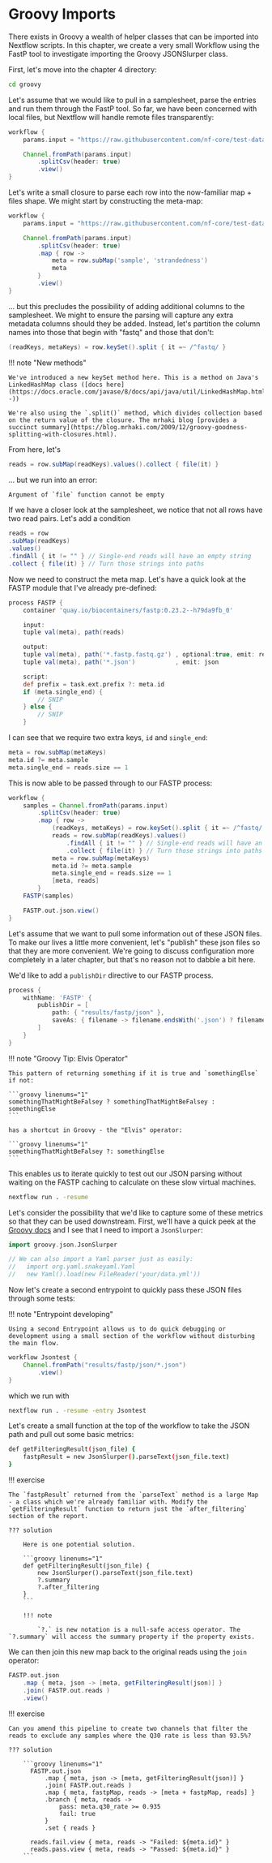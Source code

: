 # Groovy Imports

There exists in Groovy a wealth of helper classes that can be imported into Nextflow scripts. In this chapter, we create a very small Workflow using the FastP tool to investigate importing the Groovy JSONSlurper class.

First, let's move into the chapter 4 directory:

```bash
cd groovy
```

Let's assume that we would like to pull in a samplesheet, parse the entries and run them through the FastP tool. So far, we have been concerned with local files, but Nextflow will handle remote files transparently:

```groovy linenums="1"
workflow {
    params.input = "https://raw.githubusercontent.com/nf-core/test-datasets/rnaseq/samplesheet/v3.10/samplesheet_test.csv"

    Channel.fromPath(params.input)
        .splitCsv(header: true)
        .view()
}
```

Let's write a small closure to parse each row into the now-familiar map + files shape. We might start by constructing the meta-map:

```groovy linenums="1"
workflow {
    params.input = "https://raw.githubusercontent.com/nf-core/test-datasets/rnaseq/samplesheet/v3.10/samplesheet_test.csv"

    Channel.fromPath(params.input)
        .splitCsv(header: true)
        .map { row ->
            meta = row.subMap('sample', 'strandedness')
            meta
        }
        .view()
}
```

... but this precludes the possibility of adding additional columns to the samplesheet. We might to ensure the parsing will capture any extra metadata columns should they be added. Instead, let's partition the column names into those that begin with "fastq" and those that don't:

```groovy linenums="1"
(readKeys, metaKeys) = row.keySet().split { it =~ /^fastq/ }
```

!!! note "New methods"

    We've introduced a new keySet method here. This is a method on Java's LinkedHashMap class ([docs here](https://docs.oracle.com/javase/8/docs/api/java/util/LinkedHashMap.html#keySet--))

    We're also using the `.split()` method, which divides collection based on the return value of the closure. The mrhaki blog [provides a succinct summary](https://blog.mrhaki.com/2009/12/groovy-goodness-splitting-with-closures.html).

From here, let's

```groovy linenums="1"
reads = row.subMap(readKeys).values().collect { file(it) }
```

... but we run into an error:

```groovy linenums="1"
Argument of `file` function cannot be empty
```

If we have a closer look at the samplesheet, we notice that not all rows have two read pairs. Let's add a condition

```groovy linenums="1"
reads = row
.subMap(readKeys)
.values()
.findAll { it != "" } // Single-end reads will have an empty string
.collect { file(it) } // Turn those strings into paths
```

Now we need to construct the meta map. Let's have a quick look at the FASTP module that I've already pre-defined:

```groovy linenums="1"
process FASTP {
    container 'quay.io/biocontainers/fastp:0.23.2--h79da9fb_0'

    input:
    tuple val(meta), path(reads)

    output:
    tuple val(meta), path('*.fastp.fastq.gz') , optional:true, emit: reads
    tuple val(meta), path('*.json')           , emit: json

    script:
    def prefix = task.ext.prefix ?: meta.id
    if (meta.single_end) {
        // SNIP
    } else {
        // SNIP
    }
```

I can see that we require two extra keys, `id` and `single_end`:

```groovy linenums="1"
meta = row.subMap(metaKeys)
meta.id ?= meta.sample
meta.single_end = reads.size == 1
```

This is now able to be passed through to our FASTP process:

```groovy linenums="1"
workflow {
    samples = Channel.fromPath(params.input)
        .splitCsv(header: true)
        .map { row ->
            (readKeys, metaKeys) = row.keySet().split { it =~ /^fastq/ }
            reads = row.subMap(readKeys).values()
                .findAll { it != "" } // Single-end reads will have an empty string
                .collect { file(it) } // Turn those strings into paths
            meta = row.subMap(metaKeys)
            meta.id ?= meta.sample
            meta.single_end = reads.size == 1
            [meta, reads]
        }
    FASTP(samples)

    FASTP.out.json.view()
}
```

Let's assume that we want to pull some information out of these JSON files. To make our lives a little more convenient, let's "publish" these json files so that they are more convenient. We're going to discuss configuration more completely in a later chapter, but that's no reason not to dabble a bit here.

We'd like to add a `publishDir` directive to our FASTP process.

```groovy linenums="1"
process {
    withName: 'FASTP' {
        publishDir = [
            path: { "results/fastp/json" },
            saveAs: { filename -> filename.endsWith('.json') ? filename : null },
        ]
    }
}
```

!!! note "Groovy Tip: Elvis Operator"

    This pattern of returning something if it is true and `somethingElse` if not:

    ```groovy linenums="1"
    somethingThatMightBeFalsey ? somethingThatMightBeFalsey : somethingElse
    ```

    has a shortcut in Groovy - the "Elvis" operator:

    ```groovy linenums="1"
    somethingThatMightBeFalsey ?: somethingElse
    ```

This enables us to iterate quickly to test out our JSON parsing without waiting on the FASTP caching to calculate on these slow virtual machines.

```bash
nextflow run . -resume
```

Let's consider the possibility that we'd like to capture some of these metrics so that they can be used downstream. First, we'll have a quick peek at the [Groovy docs](https://groovy-lang.org/documentation.html) and I see that I need to import a `JsonSlurper`:

```groovy linenums="1"
import groovy.json.JsonSlurper

// We can also import a Yaml parser just as easily:
//   import org.yaml.snakeyaml.Yaml
//   new Yaml().load(new FileReader('your/data.yml'))
```

Now let's create a second entrypoint to quickly pass these JSON files through some tests:

!!! note "Entrypoint developing"

    Using a second Entrypoint allows us to do quick debugging or development using a small section of the workflow without disturbing the main flow.

```groovy linenums="1"
workflow Jsontest {
    Channel.fromPath("results/fastp/json/*.json")
        .view()
}
```

which we run with

```bash
nextflow run . -resume -entry Jsontest
```

Let's create a small function at the top of the workflow to take the JSON path and pull out some basic metrics:

```bash
def getFilteringResult(json_file) {
    fastpResult = new JsonSlurper().parseText(json_file.text)
}
```

!!! exercise

    The `fastpResult` returned from the `parseText` method is a large Map - a class which we're already familiar with. Modify the `getFilteringResult` function to return just the `after_filtering` section of the report.

    ??? solution

        Here is one potential solution.

        ```groovy linenums="1"
        def getFilteringResult(json_file) {
            new JsonSlurper().parseText(json_file.text)
            ?.summary
            ?.after_filtering
        }
        ```

        !!! note

            `?.` is new notation is a null-safe access operator. The `?.summary` will access the summary property if the property exists.

We can then join this new map back to the original reads using the `join` operator:

```groovy linenums="1"
FASTP.out.json
    .map { meta, json -> [meta, getFilteringResult(json)] }
    .join( FASTP.out.reads )
    .view()
```

!!! exercise

    Can you amend this pipeline to create two channels that filter the reads to exclude any samples where the Q30 rate is less than 93.5%?

    ??? solution

        ```groovy linenums="1"
          FASTP.out.json
              .map { meta, json -> [meta, getFilteringResult(json)] }
              .join( FASTP.out.reads )
              .map { meta, fastpMap, reads -> [meta + fastpMap, reads] }
              .branch { meta, reads ->
                  pass: meta.q30_rate >= 0.935
                  fail: true
              }
              .set { reads }

          reads.fail.view { meta, reads -> "Failed: ${meta.id}" }
          reads.pass.view { meta, reads -> "Passed: ${meta.id}" }
        ```
